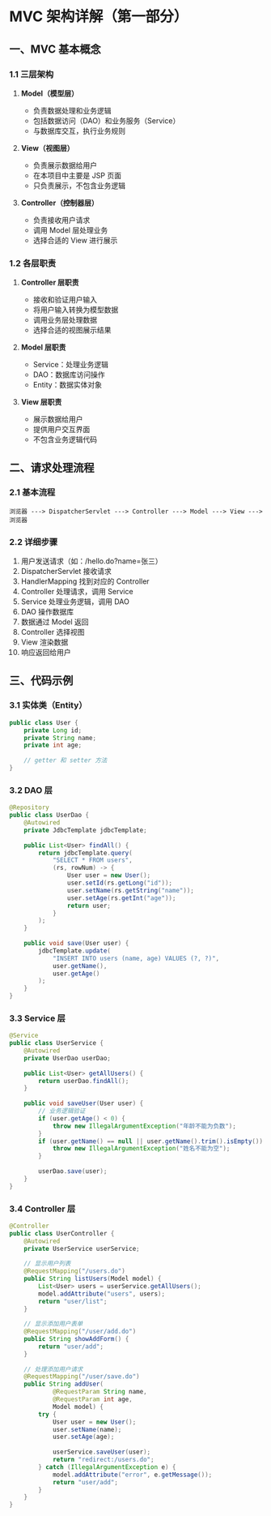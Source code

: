 # MVC 架构详解（第一部分）

## 一、MVC 基本概念

### 1.1 三层架构
1. **Model（模型层）**
   - 负责数据处理和业务逻辑
   - 包括数据访问（DAO）和业务服务（Service）
   - 与数据库交互，执行业务规则

2. **View（视图层）**
   - 负责展示数据给用户
   - 在本项目中主要是 JSP 页面
   - 只负责展示，不包含业务逻辑

3. **Controller（控制器层）**
   - 负责接收用户请求
   - 调用 Model 层处理业务
   - 选择合适的 View 进行展示

### 1.2 各层职责
1. **Controller 层职责**
   - 接收和验证用户输入
   - 将用户输入转换为模型数据
   - 调用业务层处理数据
   - 选择合适的视图展示结果

2. **Model 层职责**
   - Service：处理业务逻辑
   - DAO：数据库访问操作
   - Entity：数据实体对象

3. **View 层职责**
   - 展示数据给用户
   - 提供用户交互界面
   - 不包含业务逻辑代码

## 二、请求处理流程

### 2.1 基本流程
```
浏览器 ---> DispatcherServlet ---> Controller ---> Model ---> View ---> 浏览器
```

### 2.2 详细步骤
1. 用户发送请求（如：/hello.do?name=张三）
2. DispatcherServlet 接收请求
3. HandlerMapping 找到对应的 Controller
4. Controller 处理请求，调用 Service
5. Service 处理业务逻辑，调用 DAO
6. DAO 操作数据库
7. 数据通过 Model 返回
8. Controller 选择视图
9. View 渲染数据
10. 响应返回给用户

## 三、代码示例

### 3.1 实体类（Entity）
```java
public class User {
    private Long id;
    private String name;
    private int age;
    
    // getter 和 setter 方法
}
```

### 3.2 DAO 层
```java
@Repository
public class UserDao {
    @Autowired
    private JdbcTemplate jdbcTemplate;
    
    public List<User> findAll() {
        return jdbcTemplate.query(
            "SELECT * FROM users",
            (rs, rowNum) -> {
                User user = new User();
                user.setId(rs.getLong("id"));
                user.setName(rs.getString("name"));
                user.setAge(rs.getInt("age"));
                return user;
            }
        );
    }
    
    public void save(User user) {
        jdbcTemplate.update(
            "INSERT INTO users (name, age) VALUES (?, ?)",
            user.getName(),
            user.getAge()
        );
    }
}
```

### 3.3 Service 层
```java
@Service
public class UserService {
    @Autowired
    private UserDao userDao;
    
    public List<User> getAllUsers() {
        return userDao.findAll();
    }
    
    public void saveUser(User user) {
        // 业务逻辑验证
        if (user.getAge() < 0) {
            throw new IllegalArgumentException("年龄不能为负数");
        }
        if (user.getName() == null || user.getName().trim().isEmpty()) {
            throw new IllegalArgumentException("姓名不能为空");
        }
        
        userDao.save(user);
    }
}
```

### 3.4 Controller 层
```java
@Controller
public class UserController {
    @Autowired
    private UserService userService;
    
    // 显示用户列表
    @RequestMapping("/users.do")
    public String listUsers(Model model) {
        List<User> users = userService.getAllUsers();
        model.addAttribute("users", users);
        return "user/list";
    }
    
    // 显示添加用户表单
    @RequestMapping("/user/add.do")
    public String showAddForm() {
        return "user/add";
    }
    
    // 处理添加用户请求
    @RequestMapping("/user/save.do")
    public String addUser(
            @RequestParam String name,
            @RequestParam int age,
            Model model) {
        try {
            User user = new User();
            user.setName(name);
            user.setAge(age);
            
            userService.saveUser(user);
            return "redirect:/users.do";
        } catch (IllegalArgumentException e) {
            model.addAttribute("error", e.getMessage());
            return "user/add";
        }
    }
} 